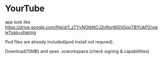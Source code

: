# YourTube
 
app look like
https://drive.google.com/file/d/1_zTYvNOtbNCJ2nRsrt60iVGqyTBYUkP2/view?usp=sharing


Pod files are already included(pod install not requred).

Download(15MB) and open .xcworkspace.(check signing & capabillities)
